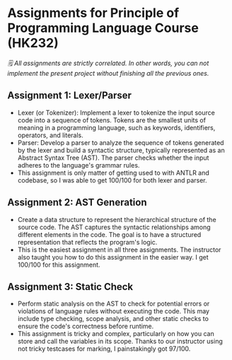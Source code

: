 # Assignments for Principle of Programming Language Course (HK232)
_🗒️ All assignments are strictly correlated. In other words, you can not implement the present project without finishing all the previous ones._

## Assignment 1: Lexer/Parser
* Lexer (or Tokenizer): Implement a lexer to tokenize the input source code into a sequence of tokens. Tokens are the smallest units of meaning in a programming language, such as keywords, identifiers, operators, and literals.
* Parser: Develop a parser to analyze the sequence of tokens generated by the lexer and build a syntactic structure, typically represented as an Abstract Syntax Tree (AST). The parser checks whether the input adheres to the language's grammar rules.
* This assignment is only matter of getting used to with ANTLR and codebase, so I was able to get 100/100 for both lexer and parser.

## Assignment 2: AST Generation
* Create a data structure to represent the hierarchical structure of the source code. The AST captures the syntactic relationships among different elements in the code. The goal is to have a structured representation that reflects the program's logic.
* This is the easiest assignment in all three assignments. The instructor also taught you how to do this assignment in the easier way. I get 100/100 for this assignment.

## Assignment 3: Static Check
* Perform static analysis on the AST to check for potential errors or violations of language rules without executing the code. This may include type checking, scope analysis, and other static checks to ensure the code's correctness before runtime.
* This assignment is tricky and complex, particularly on how you can store and call the variables in its scope. Thanks to our instructor using not tricky testcases for marking, I painstakingly got 97/100.
